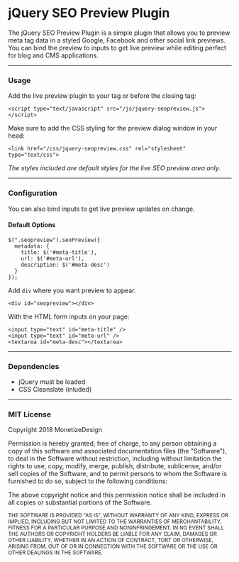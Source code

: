 # jQuery SEO Preview Plugin

The jQuery SEO Preview Plugin is a simple plugin that allows you to preview meta tag data in a styled Google, Facebook and other social link previews. You can bind the preview to inputs to get live preview while editing perfect for blog and CMS applications.

* * *

### Usage

Add the live preview plugin to your tag or before the closing tag:

    <script type="text/javascript" src="/js/jquery-seopreview.js"></script>

Make sure to add the CSS styling for the preview dialog window in your head:

    <link href="/css/jquery-seopreview.css" rel="stylesheet" type="text/css">

_The styles included are default styles for the live SEO preview area only._

* * *

### Configuration

You can also bind inputs to get live preview updates on change.

#### Default Options

    $(".seopreview").seoPreview({
      metadata: {
        title: $('#meta-title'),
        url: $('#meta-url'),
        description: $('#meta-desc')
      }
    });

Add `div` where you want preview to appear.

    <div id="seopreview"></div>

With the HTML form inputs on your page:

    <input type="text" id="meta-title" />
    <input type="text" id="meta-url" />
    <textarea id="meta-desc"></textarea>
* * *

### Dependencies

*   jQuery must be loaded
*   CSS Cleanslate (inluded)

* * *

### MIT License

Copyright 2018 MonetizeDesign

Permission is hereby granted, free of charge, to any person obtaining a copy of this software and associated documentation files (the "Software"), to deal in the Software without restriction, including without limitation the rights to use, copy, modify, merge, publish, distribute, sublicense, and/or sell copies of the Software, and to permit persons to whom the Software is furnished to do so, subject to the following conditions:

The above copyright notice and this permission notice shall be included in all copies or substantial portions of the Software.

<small>THE SOFTWARE IS PROVIDED "AS IS", WITHOUT WARRANTY OF ANY KIND, EXPRESS OR IMPLIED, INCLUDING BUT NOT LIMITED TO THE WARRANTIES OF MERCHANTABILITY, FITNESS FOR A PARTICULAR PURPOSE AND NONINFRINGEMENT. IN NO EVENT SHALL THE AUTHORS OR COPYRIGHT HOLDERS BE LIABLE FOR ANY CLAIM, DAMAGES OR OTHER LIABILITY, WHETHER IN AN ACTION OF CONTRACT, TORT OR OTHERWISE, ARISING FROM, OUT OF OR IN CONNECTION WITH THE SOFTWARE OR THE USE OR OTHER DEALINGS IN THE SOFTWARE.</small>
